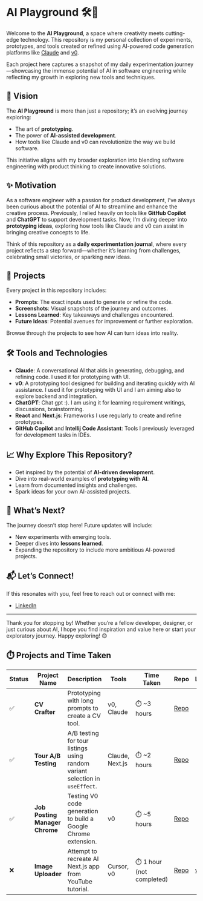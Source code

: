 # AI Playground 🛠️🤖

Welcome to the **AI Playground**, a space where creativity meets cutting-edge technology. This repository is my personal collection of experiments, prototypes, and tools created or refined using AI-powered code generation platforms like [Claude](https://www.anthropic.com/index/claude) and [v0](https://v0.dev/).

Each project here captures a snapshot of my daily experimentation journey—showcasing the immense potential of AI in software engineering while reflecting my growth in exploring new tools and techniques.

## 🌟 Vision
The **AI Playground** is more than just a repository; it’s an evolving journey exploring:
- The art of **prototyping**.
- The power of **AI-assisted development**.
- How tools like Claude and v0 can revolutionize the way we build software.

This initiative aligns with my broader exploration into blending software engineering with product thinking to create innovative solutions.

## ✨ Motivation
As a software engineer with a passion for product development, I’ve always been curious about the potential of AI to streamline and enhance the creative process. Previously, I relied heavily on tools like **GitHub Copilot** and **ChatGPT** to support development tasks. Now, I’m diving deeper into **prototyping ideas**, exploring how tools like Claude and v0 can assist in bringing creative concepts to life.

Think of this repository as a **daily experimentation journal**, where every project reflects a step forward—whether it’s learning from challenges, celebrating small victories, or sparking new ideas.

## 📂 Projects
Every project in this repository includes:
- **Prompts**: The exact inputs used to generate or refine the code.
- **Screenshots**: Visual snapshots of the journey and outcomes.
- **Lessons Learned**: Key takeaways and challenges encountered.
- **Future Ideas**: Potential avenues for improvement or further exploration.

Browse through the projects to see how AI can turn ideas into reality.

## 🛠️ Tools and Technologies
- **Claude**: A conversational AI that aids in generating, debugging, and refining code. I used it for prototyping with UI. 
- **v0**: A prototyping tool designed for building and iterating quickly with AI assistance. I used it for prototyping with UI and I am aiming also to explore backend and integration. 
- **ChatGPT**: Chat gpt :). I am using it for learning requirement writings, discussions, brainstorming.
- **React** and **Next.js**: Frameworks I use regularly to create and refine prototypes.
- **GitHub Copilot** and **Intellij Code Assistant**: Tools I previously leveraged for development tasks in IDEs.

## 📈 Why Explore This Repository?
- Get inspired by the potential of **AI-driven development**.
- Dive into real-world examples of **prototyping with AI**.
- Learn from documented insights and challenges.
- Spark ideas for your own AI-assisted projects.

## 🚀 What’s Next?
The journey doesn’t stop here! Future updates will include:
- New experiments with emerging tools.
- Deeper dives into **lessons learned**.
- Expanding the repository to include more ambitious AI-powered projects.

## 📬 Let’s Connect!
If this resonates with you, feel free to reach out or connect with me:
- [LinkedIn](https://www.linkedin.com/in/janasefcikova/)

<!-- TODO add CV, more links and X -->
---

Thank you for stopping by! Whether you’re a fellow developer, designer, or just curious about AI, I hope you find inspiration and value here or start your exploratory journey. Happy exploring! 😊


## ⏱️ Projects and Time Taken

| Status | Project Name                   | Description                                                                  | Tools           | Time Taken                | Repo                                 | Links                                                |
|--------|--------------------------------|------------------------------------------------------------------------------|-----------------|---------------------------|--------------------------------------|------------------------------------------------------|
| ✅      | **CV Crafter**                 | Prototyping with long prompts to create a CV tool.                           | v0, Claude      | ⏱️ ~3 hours               | [Repo](./cv-crafter)                 |                                                      |
| ✅      | **Tour A/B Testing**           | A/B testing for tour listings using random variant selection in `useEffect`. | Claude, Next.js | ⏱️ ~2 hours               | [Repo](./tour-ab-testing)            |                                                      |
| ✅      | **Job Posting Manager Chrome** | Testing V0 code generation to build a Google Chrome extension.               | v0              | ⏱️ ~5 hours               | [Repo](./job-posting-manager-chrome) |                                                      |
| ❌      | **Image Uploader**             | Attempt to recreate AI Next.js app from YouTube tutorial.                    | Cursor, v0      | ⏱️ 1 hour (not completed) | [Repo](./image-uploader)             | [video](https://www.youtube.com/watch?v=zyqwt65NIgs) |


